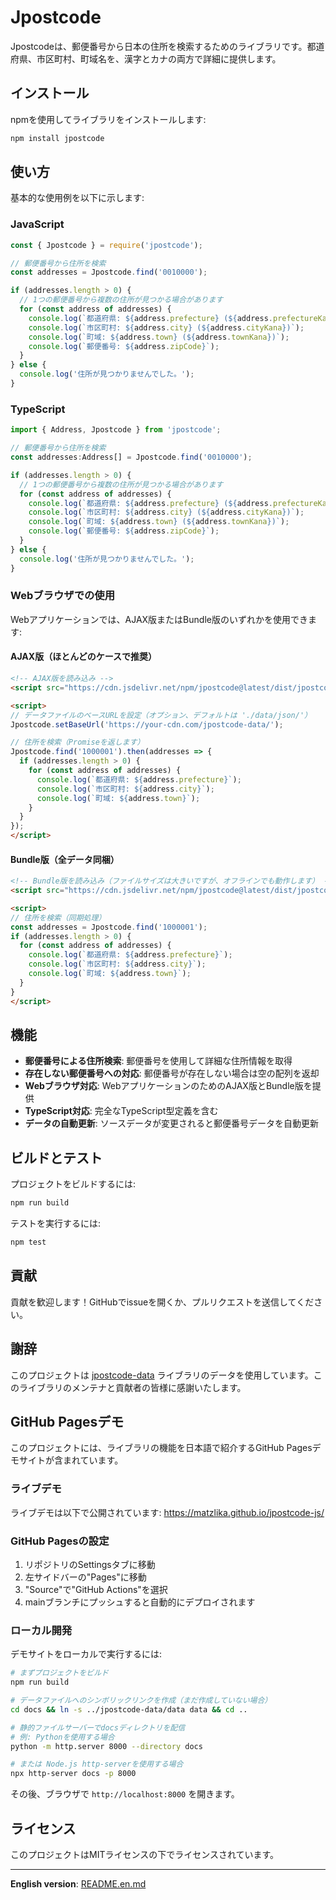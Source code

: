 # Jpostcode

Jpostcodeは、郵便番号から日本の住所を検索するためのライブラリです。都道府県、市区町村、町域名を、漢字とカナの両方で詳細に提供します。

## インストール

npmを使用してライブラリをインストールします:

```bash
npm install jpostcode
```

## 使い方

基本的な使用例を以下に示します:

### JavaScript

```javascript
const { Jpostcode } = require('jpostcode');

// 郵便番号から住所を検索
const addresses = Jpostcode.find('0010000');

if (addresses.length > 0) {
  // 1つの郵便番号から複数の住所が見つかる場合があります
  for (const address of addresses) {
    console.log(`都道府県: ${address.prefecture} (${address.prefectureKana})`);
    console.log(`市区町村: ${address.city} (${address.cityKana})`);
    console.log(`町域: ${address.town} (${address.townKana})`);
    console.log(`郵便番号: ${address.zipCode}`);
  }
} else {
  console.log('住所が見つかりませんでした。');
}
```

### TypeScript

```typescript
import { Address, Jpostcode } from 'jpostcode';

// 郵便番号から住所を検索
const addresses:Address[] = Jpostcode.find('0010000');

if (addresses.length > 0) {
  // 1つの郵便番号から複数の住所が見つかる場合があります
  for (const address of addresses) {
    console.log(`都道府県: ${address.prefecture} (${address.prefectureKana})`);
    console.log(`市区町村: ${address.city} (${address.cityKana})`);
    console.log(`町域: ${address.town} (${address.townKana})`);
    console.log(`郵便番号: ${address.zipCode}`);
  }
} else {
  console.log('住所が見つかりませんでした。');
}
```

### Webブラウザでの使用

Webアプリケーションでは、AJAX版またはBundle版のいずれかを使用できます:

#### AJAX版（ほとんどのケースで推奨）

```html
<!-- AJAX版を読み込み -->
<script src="https://cdn.jsdelivr.net/npm/jpostcode@latest/dist/jpostcode-web.js"></script>

<script>
// データファイルのベースURLを設定（オプション、デフォルトは './data/json/'）
Jpostcode.setBaseUrl('https://your-cdn.com/jpostcode-data/');

// 住所を検索（Promiseを返します）
Jpostcode.find('1000001').then(addresses => {
  if (addresses.length > 0) {
    for (const address of addresses) {
      console.log(`都道府県: ${address.prefecture}`);
      console.log(`市区町村: ${address.city}`);
      console.log(`町域: ${address.town}`);
    }
  }
});
</script>
```

#### Bundle版（全データ同梱）

```html
<!-- Bundle版を読み込み（ファイルサイズは大きいですが、オフラインでも動作します） -->
<script src="https://cdn.jsdelivr.net/npm/jpostcode@latest/dist/jpostcode-web-bundle.js"></script>

<script>
// 住所を検索（同期処理）
const addresses = Jpostcode.find('1000001');
if (addresses.length > 0) {
  for (const address of addresses) {
    console.log(`都道府県: ${address.prefecture}`);
    console.log(`市区町村: ${address.city}`);
    console.log(`町域: ${address.town}`);
  }
}
</script>
```

## 機能

- **郵便番号による住所検索**: 郵便番号を使用して詳細な住所情報を取得
- **存在しない郵便番号への対応**: 郵便番号が存在しない場合は空の配列を返却
- **Webブラウザ対応**: WebアプリケーションのためのAJAX版とBundle版を提供
- **TypeScript対応**: 完全なTypeScript型定義を含む
- **データの自動更新**: ソースデータが変更されると郵便番号データを自動更新

## ビルドとテスト

プロジェクトをビルドするには:

```bash
npm run build
```

テストを実行するには:

```bash
npm test
```

## 貢献

貢献を歓迎します！GitHubでissueを開くか、プルリクエストを送信してください。

## 謝辞

このプロジェクトは [jpostcode-data](https://github.com/kufu/jpostcode-data) ライブラリのデータを使用しています。このライブラリのメンテナと貢献者の皆様に感謝いたします。

## GitHub Pagesデモ

このプロジェクトには、ライブラリの機能を日本語で紹介するGitHub Pagesデモサイトが含まれています。

### ライブデモ

ライブデモは以下で公開されています: https://matzlika.github.io/jpostcode-js/

### GitHub Pagesの設定

1. リポジトリのSettingsタブに移動
2. 左サイドバーの"Pages"に移動
3. "Source"で"GitHub Actions"を選択
4. mainブランチにプッシュすると自動的にデプロイされます

### ローカル開発

デモサイトをローカルで実行するには:

```bash
# まずプロジェクトをビルド
npm run build

# データファイルへのシンボリックリンクを作成（まだ作成していない場合）
cd docs && ln -s ../jpostcode-data/data data && cd ..

# 静的ファイルサーバーでdocsディレクトリを配信
# 例: Pythonを使用する場合
python -m http.server 8000 --directory docs

# または Node.js http-serverを使用する場合
npx http-server docs -p 8000
```

その後、ブラウザで `http://localhost:8000` を開きます。

## ライセンス

このプロジェクトはMITライセンスの下でライセンスされています。

---

**English version**: [README.en.md](README.en.md)
